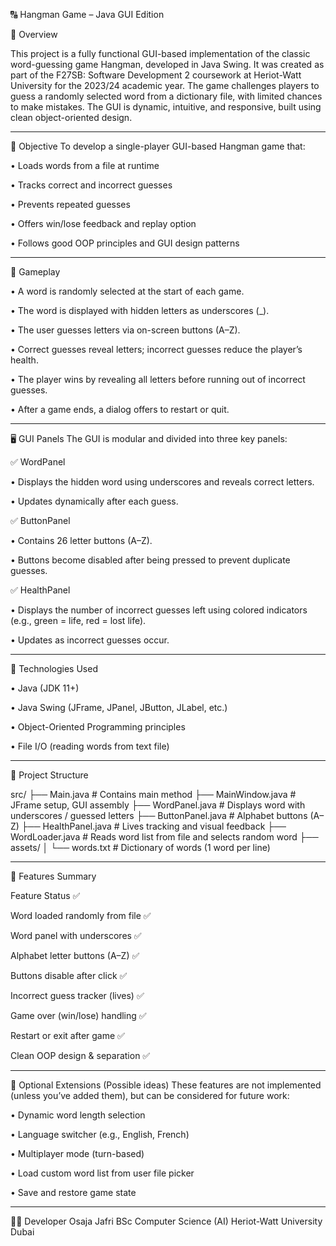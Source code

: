 🔠 Hangman Game – Java GUI Edition 

📌 Overview

This project is a fully functional GUI-based implementation of the classic word-guessing game Hangman, developed in Java Swing. It was created as part of the F27SB: Software Development 2 coursework at Heriot-Watt University for the 2023/24 academic year.
The game challenges players to guess a randomly selected word from a dictionary file, with limited chances to make mistakes. The GUI is dynamic, intuitive, and responsive, built using clean object-oriented design.
________________________________________
🎯 Objective
To develop a single-player GUI-based Hangman game that:

•	Loads words from a file at runtime

•	Tracks correct and incorrect guesses

•	Prevents repeated guesses

•	Offers win/lose feedback and replay option

•	Follows good OOP principles and GUI design patterns

________________________________________
🧩 Gameplay

•	A word is randomly selected at the start of each game.

•	The word is displayed with hidden letters as underscores (_).

•	The user guesses letters via on-screen buttons (A–Z).

•	Correct guesses reveal letters; incorrect guesses reduce the player’s health.

•	The player wins by revealing all letters before running out of incorrect guesses.

•	After a game ends, a dialog offers to restart or quit.

________________________________________
🖥️ GUI Panels
The GUI is modular and divided into three key panels:

✅ WordPanel

•	Displays the hidden word using underscores and reveals correct letters.

•	Updates dynamically after each guess.

✅ ButtonPanel

•	Contains 26 letter buttons (A–Z).

•	Buttons become disabled after being pressed to prevent duplicate guesses.

✅ HealthPanel

•	Displays the number of incorrect guesses left using colored indicators (e.g., green = life, red = lost life).

•	Updates as incorrect guesses occur.

________________________________________
🔧 Technologies Used

•	Java (JDK 11+)

•	Java Swing (JFrame, JPanel, JButton, JLabel, etc.)

•	Object-Oriented Programming principles

•	File I/O (reading words from text file)

________________________________________
📂 Project Structure

src/
├── Main.java           # Contains main method
├── MainWindow.java     # JFrame setup, GUI assembly
├── WordPanel.java      # Displays word with underscores / guessed letters
├── ButtonPanel.java    # Alphabet buttons (A–Z)
├── HealthPanel.java    # Lives tracking and visual feedback
├── WordLoader.java     # Reads word list from file and selects random word
├── assets/
│   └── words.txt       # Dictionary of words (1 word per line)


________________________________________
🧪 Features Summary

Feature	Status ✅

Word loaded randomly from file	✅

Word panel with underscores	✅

Alphabet letter buttons (A–Z)	✅

Buttons disable after click	✅

Incorrect guess tracker (lives)	✅

Game over (win/lose) handling	✅

Restart or exit after game	✅

Clean OOP design & separation	✅
________________________________________
🌟 Optional Extensions (Possible ideas)
These features are not implemented (unless you’ve added them), but can be considered for future work:

•	Dynamic word length selection

•	Language switcher (e.g., English, French)

•	Multiplayer mode (turn-based)

•	Load custom word list from user file picker

•	Save and restore game state

________________________________________
👨‍💻 Developer
Osaja Jafri
BSc Computer Science (AI)
Heriot-Watt University Dubai




